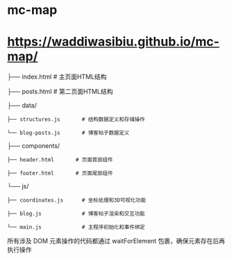 # mc-map
# https://waddiwasibiu.github.io/mc-map/


├── index.html              # 主页面HTML结构

├── posts.html              # 第二页面HTML结构

├── data/

    ├── structures.js       # 结构数据定义和存储操作

    └── blog-posts.js       # 博客帖子数据定义

├── components/

    ├── header.html       # 页面首部组件

    ├── footer.html       # 页面尾部组件

└── js/

    ├── coordinates.js      # 坐标处理和3D可视化功能
    
    ├── blog.js             # 博客帖子渲染和交互功能
    
    └── main.js             # 主程序初始化和事件绑定

所有涉及 DOM 元素操作的代码都通过 waitForElement 包裹，确保元素存在后再执行操作
